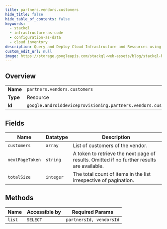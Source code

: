 ```yaml
---
title: partners.vendors.customers
hide_title: false
hide_table_of_contents: false
keywords:
  - stackql
  - infrastructure-as-code
  - configuration-as-data
  - cloud inventory
description: Query and Deploy Cloud Infrastructure and Resources using SQL
custom_edit_url: null
image: https://storage.googleapis.com/stackql-web-assets/blog/stackql-blog-post-featured-image.png
---
```

  
    

## Overview
<table><tbody>
<tr><td><b>Name</b></td><td><code>partners.vendors.customers</code></td></tr>
<tr><td><b>Type</b></td><td>Resource</td></tr>
<tr><td><b>Id</b></td><td><code>google.androiddeviceprovisioning.partners.vendors.customers</code></td></tr>
</tbody></table>

## Fields
| Name | Datatype | Description |
| ---- | -------- | ----------- |
| `customers` | `array` | List of customers of the vendor. |
| `nextPageToken` | `string` | A token to retrieve the next page of results. Omitted if no further results are available. |
| `totalSize` | `integer` | The total count of items in the list irrespective of pagination. |
## Methods
| Name | Accessible by | Required Params |
| ---- | ------------- | --------------- |
| `list` | `SELECT` | `partnersId, vendorsId` |
